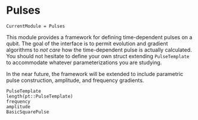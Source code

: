 # Pulses
```@meta
CurrentModule = Pulses
```

This module provides a framework for defining time-dependent pulses on a qubit.
The goal of the interface is to permit evolution and gradient algorithms
    to _not care_ how the time-dependent pulse is actually calculated.
You should not hesitate to define your own struct extending `PulseTemplate`
    to accommodate whatever parameterizations you are studying.

In the near future, the framework will be extended to include
    parametric pulse construction, amplitude, and frequency gradients.

```@docs
PulseTemplate
length(pt::PulseTemplate)
frequency
amplitude
BasicSquarePulse
```
